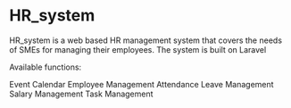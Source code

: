 # HR_system
HR_system is a web based HR management system that covers the needs of SMEs for managing their employees. The system is built on Laravel

Available functions:

Event Calendar
Employee Management
Attendance
Leave Management
Salary Management
Task Management
